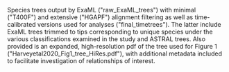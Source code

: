 Species trees output by ExaML ("raw_ExaML_trees") with minimal ("T400F") and extensive ("HGAPF") alignment filtering as well as time-calibrated versions used for analyses ("final_timetrees"). The latter include ExaML trees trimmed to tips corresponding to unique species under the various classifications examined in the study and ASTRAL trees. Also provided is an expanded, high-resolution pdf of the tree used for Figure 1 ("Harveyetal2020_Fig1_tree_HiRes.pdf"), with additional metadata included to facilitate investigation of relationships of interest.
